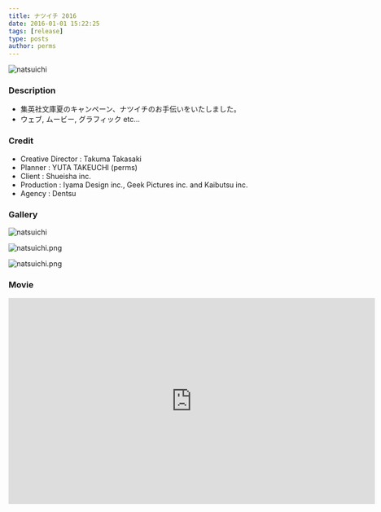 ```yaml
---
title: ナツイチ 2016
date: 2016-01-01 15:22:25
tags: [release]
type: posts
author: perms
---
```


![natsuichi](/img/works/natsuichi_2016.png "natsuichi")

### Description
- 集英社文庫夏のキャンペーン、ナツイチのお手伝いをいたしました。
- ウェブ, ムービー, グラフィック etc...

<!-- ### Award
- WIRED CREATIVE HACK AWARD BEST PRESENTATION (2014) -->

### Credit
- Creative Director : Takuma Takasaki
- Planner : YUTA TAKEUCHI (perms)
- Client : Shueisha inc.
- Production : Iyama Design inc., Geek Pictures inc. and Kaibutsu inc.
- Agency : Dentsu

### Gallery
![natsuichi](/img/works/natsuichi_2016_2.png "natsuichi")

![natsuichi.png](/img/works/natsuichi_2016_4.png "natsuichi")

![natsuichi.png](/img/works/natsuichi_2016_3.png "natsuichi")

### Movie
<iframe src="https://player.vimeo.com/video/249294355" width="720" height="405" frameborder="0" webkitallowfullscreen mozallowfullscreen allowfullscreen></iframe>
